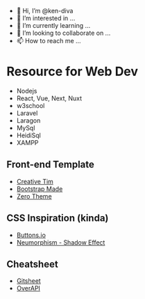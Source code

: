 - 👋 Hi, I’m @ken-diva
- 👀 I’m interested in ...
- 🌱 I’m currently learning ...
- 💞️ I’m looking to collaborate on ...
- 📫 How to reach me ...

<!---
ken-diva/ken-diva is a ✨ special ✨ repository because its `README.md` (this file) appears on your GitHub profile.
You can click the Preview link to take a look at your changes.
--->

# Resource for Web Dev

- Nodejs
- React, Vue, Next, Nuxt
- w3school
- Laravel
- Laragon
- MySql
- HeidiSql
- XAMPP

## Front-end Template

- [Creative Tim](https://www.creative-tim.com/)
- [Bootstrap Made](https://bootstrapmade.com/)
- [Zero Theme](https://www.zerotheme.com/)

## CSS Inspiration (kinda)

- [Buttons.io](https://cssbuttons.io/)
- [Neumorphism - Shadow Effect](https://neumorphism.io)

## Cheatsheet
 
- [Gitsheet](https://gitsheet.wtf/)
- [OverAPI](https://overapi.com/)
